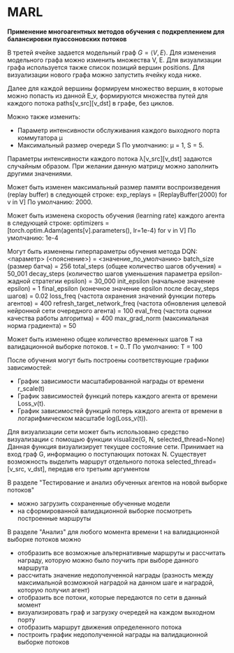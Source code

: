 # MARL
**Применение многоагентных методов обучения с подкреплением для балансировки пуассоновских потоков**

В третей ячейке задается модельный граф $G=\langle V,E \rangle$. 
Для изменения модельного графа можно изменить множества V, E. 
Для визуализации графа используется также список позиций вершин positions.
Для визуализации нового графа можно запустить ячейку кода ниже.

Далее для каждой вершины формируем множество вершин, в которые можно попасть из данной E_v,
формируются множества путей для каждого потока paths[v_src][v_dst] в графе, без циклов.

Можно также изменить: 
* Параметр интенсивности обслуживания каждого выходного порта коммутатора μ
* Максимальный размер очереди S
По умолчанию:
μ = 1, S = 5.

Параметры интенсивности каждого потока λ[v_src][v_dst] задаются случайным образом.
При желании данную матрицу можно заполнить другими значениями.

Может быть изменен максимальный размер памяти воспроизведения (replay buffer) в следующей строке:
exp_replays = [ReplayBuffer(2000) for v in V]
По умолчанию: 2000.

Может быть изменена скорость обучения (learning rate) каждого агента в следующей строке:
optimizers = [torch.optim.Adam(agents[v].parameters(), lr=1e-4) for v in V]
По умолчанию: 1e-4

Могут быть изменены гиперпараметры обучения метода DQN: <параметр> (<пояснение>) = <значение_по_умолчанию>
batch_size (размер батча) = 256
total_steps (общее количество шагов обучения) = 50_001
decay_steps (количество шагов уменьшения параметра epsilon-жадной стратегии epsilon) = 30_000
init_epsilon (начальное значение epsilon) = 1
final_epsilon (конечное значение epsilon после decay_steps шагов) = 0.02
loss_freq (частота охранения значений функции потерь агентов) = 400
refresh_target_network_freq (частота обновления целевой нейронной сети очередного агента) = 100
eval_freq (частота оценки качества работы алгоритма) = 400
max_grad_norm (максимальная норма градиента) = 50

Может быть изменено общее количество временных шагов T на валидационной выборке потоков. t = 0..T
По умолчанию:
T = 100

После обучения могут быть построены соответствующие графики зависимостей:
* График зависимости масштабированной награды от времени r_scale(t)
* График зависимостей функций потерь каждого агента от времени Loss_v(t).
* График зависимостей функций потерь каждого агента от времени в логарифмическом масштабе log(Loss_v(t)).

Для визуализации сети может быть использовано средство визуализации с помощью функции visualize(G, N, selected_thread=None)
Данная функция визуализирует текущее состояние сети. 
Принимает на вход граф G, информацию о поступающих потоках N.
Существует  возможность выделить маршрут отдельного потока selected_thread=[v_src, v_dst], передав его третьим аргументом

В разделе "Тестирование и анализ обученных агентов на новой выборке потоков"
* можно загрузить сохраненные обученные модели
* на сформированной валидационной выборке посмотреть построенные маршруты

В разделе "Анализ" для любого момента времени t на валидационной выборке потоков можно
* отобразить все возможные альтернативные маршруты и рассчитать награду, которую можно было поучить при выборе данного маршрута
* рассчитать значение недополученной награды (разность между максимальной возможной наградой на данном шаге и наградой, которую получил агент)
* отобразить все потоки, которые передаются по сети в данный момент
* визуализировать граф и загрузку очередей на каждом выходном порту
* отобразить маршрут движения определенного потока
* построить график недополученной награды на валидационной выборке потоков
